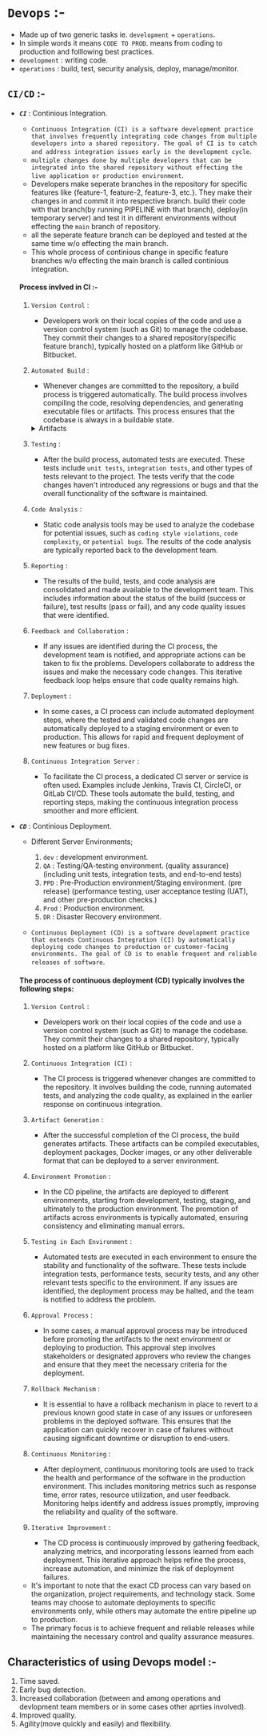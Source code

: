 # `Devops` :-
- Made up of two generic tasks ie. `development` + `operations`.
- In simple words it means `CODE TO PROD`. means from coding to production and folllowing best practices.
- `development` : writing code.
- `operations`  : build, test, security analysis, deploy, manage/monitor.

## `CI/CD` :-
- ***`CI`*** : Continious Integration.
    - `Continuous Integration (CI) is a software development practice that involves frequently integrating code changes from multiple developers into a shared repository. The goal of CI is to catch and address integration issues early in the development cycle`.
    - `multiple changes done by multiple developers that can be integrated into the shared repository without effecting the live application or production environment`.
    - Developers make seperate branches in the repository for specific features like {feature-1, feature-2, feature-3, etc.}. They make their changes in and commit it into respective branch.
    build their code with that branch(by running PIPELINE with that branch), deploy(in temporary server) and test it in different environments without effecting the `main` branch of repository.
    - all the seperate feature branch can be deployed and tested at the same time w/o effecting the main branch.
    - This whole process of continious change in specific feature branches w/o effecting the main branch is called continious integration.

    #### Process invlved in CI :-
    1. `Version Control` : 
        - Developers work on their local copies of the code and use a version control system (such as Git) to manage the codebase. They commit their changes to a shared repository(specific feature branch), typically hosted on a platform like GitHub or Bitbucket.

    2. `Automated Build` : 
        - Whenever changes are committed to the repository, a build process is triggered automatically. The build process involves compiling the code, resolving dependencies, and generating executable files or artifacts. This process ensures that the codebase is always in a buildable state.
        <details>
        <summary> Artifacts </summary>
        
        - In the context of Continuous Integration (CI), an artifact refers to a deliverable that is generated as a result of the build and testing process. 
        - It is a tangible output produced by the CI system, which can be used for various purposes such as deployment, testing, or release.
        - Here are a few examples of artifacts commonly generated in CI :
            1. `Compiled Executables` : For projects written in languages like Java, C#, or C++, the artifact may be the compiled executable files, such as JAR files, DLLs, or binaries. These artifacts can be deployed to different environments for testing or deployment purposes.

            2. `Deployment Packages` : In web development or application deployment scenarios, the artifact can be a package or archive containing the necessary files and resources to deploy the software. It could include HTML, CSS, JavaScript files, configuration files, and any other required assets.

            3. `Libraries or Modules` : In modular or library-based projects, the artifact may be a compiled library or module that can be imported or integrated into other projects. These artifacts are typically published to a repository or package manager for easy consumption by other developers.

            4. `Docker Images` : In containerized environments, the artifact can be a Docker image. This image encapsulates the application code, dependencies, and runtime environment, allowing for consistent deployment and easy scaling across different environments.

            5. `Test Reports` : Test reports generated during the CI process can also be considered artifacts. These reports provide detailed information about the test results, including passed and failed tests, code coverage metrics, and other relevant data. They help identify issues and track the progress of the software's quality.

            6. `Documentation` : In some cases, the artifact may include documentation files, such as API documentation, user guides, or release notes. These documents provide important information about the software and its usage, facilitating collaboration and understanding for developers and end-users.
        - The specific artifacts generated in a CI process depend on the project type, programming languages, and the desired outcome. CI tools typically provide options to configure the artifacts to be generated and specify where they should be stored or deployed. 
        - These artifacts are then made available to other stages of the software development lifecycle, such as deployment pipelines or release management processes.
        </details>

    3. `Testing` : 
        - After the build process, automated tests are executed. These tests include `unit tests`, `integration tests`, and other types of tests relevant to the project. The tests verify that the code changes haven't introduced any regressions or bugs and that the overall functionality of the software is maintained.

    4. `Code Analysis` : 
        - Static code analysis tools may be used to analyze the codebase for potential issues, such as `coding style violations`, `code complexity`, or `potential bugs`. The results of the code analysis are typically reported back to the development team.

    5. `Reporting` : 
        - The results of the build, tests, and code analysis are consolidated and made available to the development team. This includes information about the status of the build (success or failure), test results (pass or fail), and any code quality issues that were identified.

    6. `Feedback and Collaboration` : 
        - If any issues are identified during the CI process, the development team is notified, and appropriate actions can be taken to fix the problems. Developers collaborate to address the issues and make the necessary code changes. This iterative feedback loop helps ensure that code quality remains high.

    7. `Deployment` : 
        - In some cases, a CI process can include automated deployment steps, where the tested and validated code changes are automatically deployed to a staging environment or even to production. This allows for rapid and frequent deployment of new features or bug fixes.

    8. `Continuous Integration Server` : 
        - To facilitate the CI process, a dedicated CI server or service is often used. Examples include Jenkins, Travis CI, CircleCI, or GitLab CI/CD. These tools automate the build, testing, and reporting steps, making the continuous integration process smoother and more efficient.

- ***`CD`*** : Continious Deployment.
    - Different Server Environments;
        1. `dev`    : development environment.
        2. `QA`     : Testing/QA-testing environment. (quality assurance) (including unit tests, integration tests, and end-to-end tests)
        3. `PPD`    : Pre-Production environment/Staging environment. (pre release) (performance testing, user acceptance testing (UAT), and other pre-production checks.)
        4. `Prod`   : Production environment.
        5. `DR`     : Disaster Recovery environment.

    - `Continuous Deployment (CD) is a software development practice that extends Continuous Integration (CI) by automatically deploying code changes to production or customer-facing environments. The goal of CD is to enable frequent and reliable releases of software`. 

    #### The process of continuous deployment (CD) typically involves the following steps:

    1. `Version Control` : 
        - Developers work on their local copies of the code and use a version control system (such as Git) to manage the codebase. They commit their changes to a shared repository, typically hosted on a platform like GitHub or Bitbucket.

    2. `Continuous Integration (CI)` : 
        - The CI process is triggered whenever changes are committed to the repository. It involves building the code, running automated tests, and analyzing the code quality, as explained in the earlier response on continuous integration.

    3. `Artifact Generation` : 
        - After the successful completion of the CI process, the build generates artifacts. These artifacts can be compiled executables, deployment packages, Docker images, or any other deliverable format that can be deployed to a server environment.

    4. `Environment Promotion` : 
        - In the CD pipeline, the artifacts are deployed to different environments, starting from development, testing, staging, and ultimately to the production environment. The promotion of artifacts across environments is typically automated, ensuring consistency and eliminating manual errors.

    5. `Testing in Each Environment` : 
        - Automated tests are executed in each environment to ensure the stability and functionality of the software. These tests include integration tests, performance tests, security tests, and any other relevant tests specific to the environment. If any issues are identified, the deployment process may be halted, and the team is notified to address the problem.

    6. `Approval Process` : 
        - In some cases, a manual approval process may be introduced before promoting the artifacts to the next environment or deploying to production. This approval step involves stakeholders or designated approvers who review the changes and ensure that they meet the necessary criteria for the deployment.

    7. `Rollback Mechanism` : 
        - It is essential to have a rollback mechanism in place to revert to a previous known good state in case of any issues or unforeseen problems in the deployed software. This ensures that the application can quickly recover in case of failures without causing significant downtime or disruption to end-users.

    8. `Continuous Monitoring` : 
        - After deployment, continuous monitoring tools are used to track the health and performance of the software in the production environment. This includes monitoring metrics such as response time, error rates, resource utilization, and user feedback. Monitoring helps identify and address issues promptly, improving the reliability and quality of the software.

    9. `Iterative Improvement` : 
        - The CD process is continuously improved by gathering feedback, analyzing metrics, and incorporating lessons learned from each deployment. This iterative approach helps refine the process, increase automation, and minimize the risk of deployment failures.
    
    - It's important to note that the exact CD process can vary based on the organization, project requirements, and technology stack. Some teams may choose to automate deployments to specific environments only, while others may automate the entire pipeline up to production. 
    - The primary focus is to achieve frequent and reliable releases while maintaining the necessary control and quality assurance measures.

## Characteristics of using Devops model :-
1. Time saved.
2. Early bug detection.
3. Increased collaboration (between and among operations and devlopment team members or in some cases other aprties involved).
4. Improved quality.
5. Agility(move quickly and easily) and flexibility.
